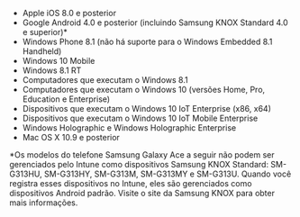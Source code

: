 
- Apple iOS 8.0 e posterior
- Google Android 4.0 e posterior (incluindo Samsung KNOX Standard 4.0 e superior)*
- Windows Phone 8.1 (não há suporte para o Windows Embedded 8.1 Handheld)
- Windows 10 Mobile
- Windows 8.1 RT
- Computadores que executam o Windows 8.1
- Computadores que executam o Windows 10 (versões Home, Pro, Education e Enterprise)
- Dispositivos que executam o Windows 10 IoT Enterprise (x86, x64)
- Dispositivos que executam o Windows 10 IoT Mobile Enterprise
- Windows Holographic e Windows Holographic Enterprise
- Mac OS X 10.9 e posterior

*Os modelos do telefone Samsung Galaxy Ace a seguir não podem ser gerenciados pelo Intune como dispositivos Samsung KNOX Standard: SM-G313HU, SM-G313HY, SM-G313M, SM-G313MY e SM-G313U. Quando você registra esses dispositivos no Intune, eles são gerenciados como dispositivos Android padrão. Visite o site da Samsung KNOX para obter mais informações.
